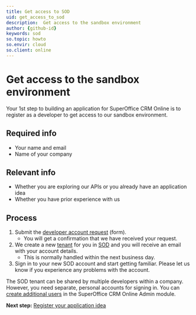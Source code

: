 ```yaml
---
title: Get access to SOD
uid: get_access_to_sod
description:  Get access to the sandbox environment
author: {github-id}
keywords: sod
so.topic: howto
so.envir: cloud
so.client: online
---
```


# Get access to the sandbox environment

Your 1st step to building an application for SuperOffice CRM Online is to register as a developer to get access to our sandbox environment.

## Required info

* Your name and email
* Name of your company

## Relevant info

* Whether you are exploring our APIs or you already have an application idea
* Whether you have prior experience with us

## Process

1. Submit the [developer account request][1] (form).
    * You will get a confirmation that we have received your request.
2. We create a new [tenant][2] for you in [SOD][3] and you will receive an email with your account details.
    * This is normally handled within the next business day.
3. Sign in to your new SOD account and start getting familiar. Please let us know if you experience any problems with the account.

The SOD tenant can be shared by multiple developers within a company. However, you need separate, personal accounts for signing in. You can [create additional users][4] in the SuperOffice CRM Online Admin module.

**Next step:** [Register your application idea][5]

<!-- Referenced links -->
[1]: https://community.superoffice.com/register-as-developer
[2]: ../terminology.md
[3]: app-envir.md
[4]: ../../identity-management/user/add-user-in-admin-client.md
[5]: get-app-keys.md
